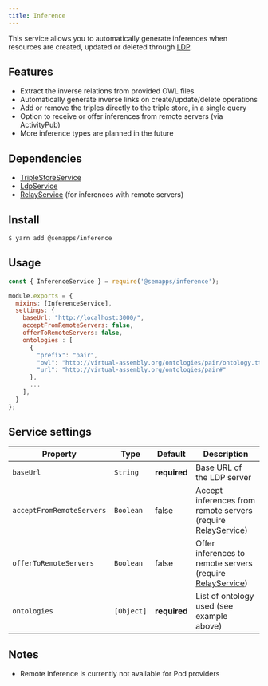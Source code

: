 ```yaml
---
title: Inference
---
```


This service allows you to automatically generate inferences when resources are created, updated or deleted through [LDP](ldp/index.md).

## Features

- Extract the inverse relations from provided OWL files
- Automatically generate inverse links on create/update/delete operations
- Add or remove the triples directly to the triple store, in a single query
- Option to receive or offer inferences from remote servers (via ActivityPub)
- More inference types are planned in the future

## Dependencies
- [TripleStoreService](triplestore)
- [LdpService](ldp)
- [RelayService](activitypub/relay) (for inferences with remote servers)

## Install

```bash
$ yarn add @semapps/inference
```

## Usage

```js
const { InferenceService } = require('@semapps/inference');

module.exports = {
  mixins: [InferenceService],
  settings: {
    baseUrl: "http://localhost:3000/",
    acceptFromRemoteServers: false,
    offerToRemoteServers: false,
    ontologies : [
      {
        "prefix": "pair",
        "owl": "http://virtual-assembly.org/ontologies/pair/ontology.ttl",
        "url": "http://virtual-assembly.org/ontologies/pair#"
      },
      ...
    ],
  }
};
```

## Service settings

| Property                  | Type        | Default      | Description                                                                             |
|---------------------------|-------------|--------------|-----------------------------------------------------------------------------------------|
| `baseUrl`                 | `String`    | **required** | Base URL of the LDP server                                                              |
| `acceptFromRemoteServers` | `Boolean`   | false        | Accept inferences from remote servers (require [RelayService](../activitypub/relay.md)) |
| `offerToRemoteServers`    | `Boolean`   | false        | Offer inferences to remote servers (require [RelayService](../activitypub/relay.md))    |
| `ontologies`              | `[Object] ` | **required** | List of ontology used (see example above)                                               |


## Notes

- Remote inference is currently not available for Pod providers
